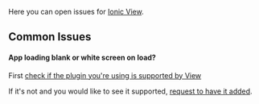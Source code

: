 Here you can open issues for [Ionic View](https://docs.ionic.io/tools/view/).

## Common Issues

#### App loading blank or white screen on load?
First [check if the plugin you're using is supported by View](https://docs.ionic.io/tools/view/#supported-plugins)

If it's not and you would like to see it supported, [request to have it added](https://github.com/ionic-team/ionic-view-issues/issues/15).
